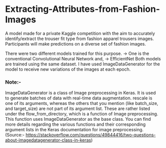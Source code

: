 # Extracting-Attributes-from-Fashion-Images
 
A model made for a private Kaggle competition with the aim to accurately identify/extract the trouser fit type from fashion apparel trousers images. Participants will make predictions on a diverse set of fashion images.

There were two different models trained for this purpose. 
 -> One is the conventional Convolutional Neural Network and,
 -> EfficientNet
Both models are trained using the same dataset. I have used ImageDataGenerator for the model to receive new variations of the images at each epoch.

### Note:- 
ImageDataGenerator is a class of Image preprocessing in Keras. It is used to generate batches of data with real-time data augmentation. rescale is one of its arguments, whereas the others that you mention (like batch_size, and target_size) are not part of its argument list. These are rather listed under the flow_from_directory, which is a function of Image preprocessing. This function uses ImageDataGenerator as the base class. You can find more details regarding the various functions and their corresponding argument lists in the Keras documentation for image preprocessing. (Source:- https://stackoverflow.com/questions/49844416/two-questions-about-imagedatagenerator-class-in-keras)
